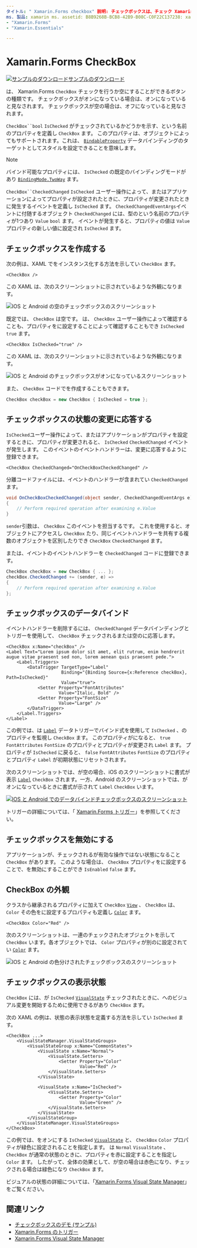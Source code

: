 ```yaml
---
タイトル: " Xamarin.Forms checkbox" 説明: チェックボックスは、チェック Xamarin.Forms または空にすることができるボタンの種類です。 チェックボックスがオンになっている場合は、オンになっていると見なされます。 チェックボックスが空の場合は、オフになっていると見なされます。
ms. 製品: xamarin ms. assetid: B8B9268B-BCB8-42B9-B08C-C0F22C137238: xamarin-forms author: davidbritch: dabritch ms. date: 06/11/2019 no loc:
- "Xamarin.Forms"
- "Xamarin.Essentials"

---
```


# <a name="xamarinforms-checkbox"></a>Xamarin.Forms CheckBox

[![サンプルのダウンロード](~/media/shared/download.png)サンプルのダウンロード](/samples/xamarin/xamarin-forms-samples/userinterface-checkboxdemos/)

は、 Xamarin.Forms `CheckBox` チェックを行うか空にすることができるボタンの種類です。 チェックボックスがオンになっている場合は、オンになっていると見なされます。 チェックボックスが空の場合は、オフになっていると見なされます。

`CheckBox``bool` `IsChecked` がチェックされているかどうかを示す、という名前のプロパティを定義し `CheckBox` ます。 このプロパティは、オブジェクトによってもサポートされます。これは、 [`BindableProperty`](xref:Xamarin.Forms.BindableProperty) データバインディングのターゲットとしてスタイルを設定できることを意味します。

> [!NOTE]
> バインド可能なプロパティには、 `IsChecked` の既定のバインディングモードがあり [`BindingMode.TwoWay`](xref:Xamarin.Forms.BindingMode.TwoWay) ます。

`CheckBox``CheckedChanged` `IsChecked` ユーザー操作によって、またはアプリケーションによってプロパティが設定されたときに、プロパティが変更されたときに発生するイベントを定義し `IsChecked` ます。 `CheckedChangedEventArgs`イベントに付随するオブジェクト `CheckedChanged` には、型のという名前のプロパティが1つあり `Value` `bool` ます。 イベントが発生すると、プロパティの値は `Value` プロパティの新しい値に設定され `IsChecked` ます。

## <a name="create-a-checkbox"></a>チェックボックスを作成する

次の例は、XAML でをインスタンス化する方法を示してい `CheckBox` ます。

```xaml
<CheckBox />
```

この XAML は、次のスクリーンショットに示されているような外観になります。

![IOS と Android の空のチェックボックスのスクリーンショット](checkbox-images/checkbox-empty.png "空のチェックボックス")

既定では、 `CheckBox` は空です。 は、 `CheckBox` ユーザー操作によって確認することも、プロパティをに設定することによって確認することもでき `IsChecked` `true` ます。

```xaml
<CheckBox IsChecked="true" />
```

この XAML は、次のスクリーンショットに示されているような外観になります。

![IOS と Android のチェックボックスがオンになっているスクリーンショット](checkbox-images/checkbox-checked.png "チェックされたチェックボックス")

また、 `CheckBox` コードでを作成することもできます。

```csharp
CheckBox checkBox = new CheckBox { IsChecked = true };
```

## <a name="respond-to-a-checkbox-changing-state"></a>チェックボックスの状態の変更に応答する

`IsChecked`ユーザー操作によって、またはアプリケーションがプロパティを設定するときに、プロパティが変更されると、 `IsChecked` `CheckedChanged` イベントが発生します。 このイベントのイベントハンドラーは、変更に応答するように登録できます。

```xaml
<CheckBox CheckedChanged="OnCheckBoxCheckedChanged" />
```

分離コードファイルには、イベントのハンドラーが含まれてい `CheckedChanged` ます。

```csharp
void OnCheckBoxCheckedChanged(object sender, CheckedChangedEventArgs e)
{
    // Perform required operation after examining e.Value
}
```

`sender`引数は、 `CheckBox` このイベントを担当するです。 これを使用すると、オブジェクトにアクセスし `CheckBox` たり、同じイベントハンドラーを共有する複数のオブジェクトを区別したりでき `CheckBox` `CheckedChanged` ます。

または、イベントのイベントハンドラーを `CheckedChanged` コードに登録できます。

```csharp
CheckBox checkBox = new CheckBox { ... };
checkBox.CheckedChanged += (sender, e) =>
{
    // Perform required operation after examining e.Value
};
```

## <a name="data-bind-a-checkbox"></a>チェックボックスのデータバインド

イベントハンドラーを削除するには、 `CheckedChanged` データバインディングとトリガーを使用して、 `CheckBox` チェックされるまたは空のに応答します。

```xaml
<CheckBox x:Name="checkBox" />
<Label Text="Lorem ipsum dolor sit amet, elit rutrum, enim hendrerit augue vitae praesent sed non, lorem aenean quis praesent pede.">
    <Label.Triggers>
        <DataTrigger TargetType="Label"
                     Binding="{Binding Source={x:Reference checkBox}, Path=IsChecked}"
                     Value="true">
            <Setter Property="FontAttributes"
                    Value="Italic, Bold" />
            <Setter Property="FontSize"
                    Value="Large" />
        </DataTrigger>
    </Label.Triggers>
</Label>
```

この例では、は [`Label`](xref:Xamarin.Forms.Label) データトリガーでバインド式を使用して `IsChecked` 、のプロパティを監視し `CheckBox` ます。 このプロパティがになると、 `true` `FontAttributes` `FontSize` のプロパティとプロパティが変更され `Label` ます。 プロパティが `IsChecked` に戻ると、 `false` `FontAttributes` `FontSize` のプロパティとプロパティ `Label` が初期状態にリセットされます。

次のスクリーンショットでは、が空の場合、iOS のスクリーンショットに書式が表示 [`Label`](xref:Xamarin.Forms.Label) `CheckBox` されます。一方、Android のスクリーンショットでは、がオンになっているときに書式が示されて `Label` `CheckBox` います。

[![IOS と Android でのデータバインドチェックボックスのスクリーンショット](checkbox-images/checkbox-databinding.png "データバインドチェックボックス")](checkbox-images/checkbox-databinding-large.png#lightbox "データバインドチェックボックス")

トリガーの詳細については、「 [ Xamarin.Forms トリガー](~/xamarin-forms/app-fundamentals/triggers.md)」を参照してください。

## <a name="disable-a-checkbox"></a>チェックボックスを無効にする

アプリケーションが、チェックされるが有効な操作ではない状態になること `CheckBox` があります。 このような場合は、 `CheckBox` プロパティをに設定することで、を無効にすることができ `IsEnabled` `false` ます。

## <a name="checkbox-appearance"></a>CheckBox の外観

クラスから継承されるプロパティに加えて `CheckBox` [`View`](xref:Xamarin.Forms.View) 、 `CheckBox` は、 `Color` その色をに設定するプロパティも定義し [`Color`](xref:Xamarin.Forms.Color) ます。

```xaml
<CheckBox Color="Red" />
```

次のスクリーンショットは、一連のチェックされたオブジェクトを示して `CheckBox` います。各オブジェクトでは、 `Color` プロパティが別のに設定されてい [`Color`](xref:Xamarin.Forms.Color) ます。

![IOS と Android の色分けされたチェックボックスのスクリーンショット](checkbox-images/checkbox-colors.png "色付きのチェックボックス")

## <a name="checkbox-visual-states"></a>チェックボックスの表示状態

`CheckBox` には、が `IsChecked` [`VisualState`](xref:Xamarin.Forms.VisualState) チェックされたときに、へのビジュアル変更を開始するために使用できるがあり `CheckBox` ます。

次の XAML の例は、状態の表示状態を定義する方法を示してい `IsChecked` ます。

```xaml
<CheckBox ...>
    <VisualStateManager.VisualStateGroups>
        <VisualStateGroup x:Name="CommonStates">
            <VisualState x:Name="Normal">
                <VisualState.Setters>
                    <Setter Property="Color"
                            Value="Red" />
                </VisualState.Setters>
            </VisualState>

            <VisualState x:Name="IsChecked">
                <VisualState.Setters>
                    <Setter Property="Color"
                            Value="Green" />
                </VisualState.Setters>
            </VisualState>
        </VisualStateGroup>
    </VisualStateManager.VisualStateGroups>
</CheckBox>
```

この例では、をオンにする `IsChecked` [`VisualState`](xref:Xamarin.Forms.VisualState) と、 `CheckBox` `Color` プロパティが緑色に設定されることを指定します。 は `Normal` `VisualState` 、 `CheckBox` が通常の状態のときに、プロパティを赤に設定することを指定し `Color` ます。 したがって、全体の効果として、が空の場合は赤色になり、チェックされる場合は緑色になり `CheckBox` ます。

ビジュアルの状態の詳細については、「[Xamarin.Forms Visual State Manager](~/xamarin-forms/user-interface/visual-state-manager.md)」をご覧ください。

## <a name="related-links"></a>関連リンク

- [チェックボックスのデモ (サンプル)](/samples/xamarin/xamarin-forms-samples/userinterface-checkboxdemos/)
- [Xamarin.Forms のトリガー](~/xamarin-forms/app-fundamentals/triggers.md)
- [Xamarin.Forms Visual State Manager](~/xamarin-forms/user-interface/visual-state-manager.md)